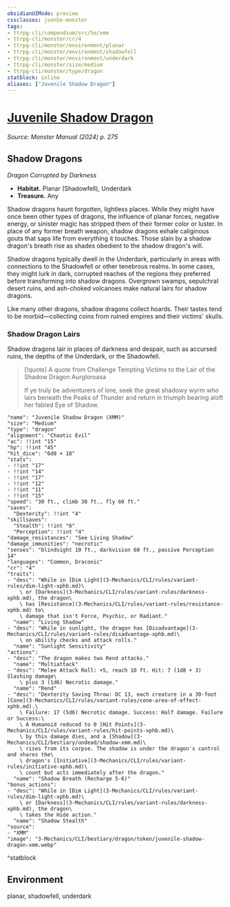 ```yaml
---
obsidianUIMode: preview
cssclasses: json5e-monster
tags:
- ttrpg-cli/compendium/src/5e/xmm
- ttrpg-cli/monster/cr/4
- ttrpg-cli/monster/environment/planar
- ttrpg-cli/monster/environment/shadowfell
- ttrpg-cli/monster/environment/underdark
- ttrpg-cli/monster/size/medium
- ttrpg-cli/monster/type/dragon
statblock: inline
aliases: ["Juvenile Shadow Dragon"]
---
```

# [Juvenile Shadow Dragon](3-Mechanics\CLI\bestiary\dragon/juvenile-shadow-dragon-xmm.md)
*Source: Monster Manual (2024) p. 275*  

## Shadow Dragons

*Dragon Corrupted by Darkness*

- **Habitat.** Planar (Shadowfell), Underdark  
- **Treasure.** Any  

Shadow dragons haunt forgotten, lightless places. While they might have once been other types of dragons, the influence of planar forces, negative energy, or sinister magic has stripped them of their former color or luster. In place of any former breath weapon, shadow dragons exhale caliginous gouts that saps life from everything it touches. Those slain by a shadow dragon's breath rise as shades obedient to the shadow dragon's will.

Shadow dragons typically dwell in the Underdark, particularly in areas with connections to the Shadowfell or other tenebrous realms. In some cases, they might lurk in dark, corrupted reaches of the regions they preferred before transforming into shadow dragons. Overgrown swamps, sepulchral desert ruins, and ash-choked volcanoes make natural lairs for shadow dragons.

Like many other dragons, shadow dragons collect hoards. Their tastes tend to be morbid—collecting coins from ruined empires and their victims' skulls.

### Shadow Dragon Lairs

Shadow dragons lair in places of darkness and despair, such as accursed ruins, the depths of the Underdark, or the Shadowfell.

> [!quote] A quote from Challenge Tempting Victims to the Lair of the Shadow Dragon Aurgloroasa  
> 
> If ye truly be adventurers of lore, seek the great shadowy wyrm who lairs beneath the Peaks of Thunder and return in triumph bearing aloft her fabled Eye of Shadow.


```statblock
"name": "Juvenile Shadow Dragon (XMM)"
"size": "Medium"
"type": "dragon"
"alignment": "Chaotic Evil"
"ac": !!int "15"
"hp": !!int "45"
"hit_dice": "6d8 + 18"
"stats":
- !!int "17"
- !!int "14"
- !!int "17"
- !!int "12"
- !!int "11"
- !!int "15"
"speed": "30 ft., climb 30 ft., fly 60 ft."
"saves":
  "Dexterity": !!int "4"
"skillsaves":
  "Stealth": !!int "6"
  "Perception": !!int "4"
"damage_resistances": "See Living Shadow"
"damage_immunities": "necrotic"
"senses": "blindsight 10 ft., darkvision 60 ft., passive Perception 14"
"languages": "Common, Draconic"
"cr": "4"
"traits":
- "desc": "While in [Dim Light](3-Mechanics/CLI/rules/variant-rules/dim-light-xphb.md)\
    \ or [Darkness](3-Mechanics/CLI/rules/variant-rules/darkness-xphb.md), the dragon\
    \ has [Resistance](3-Mechanics/CLI/rules/variant-rules/resistance-xphb.md) to\
    \ damage that isn't Force, Psychic, or Radiant."
  "name": "Living Shadow"
- "desc": "While in sunlight, the dragon has [Disadvantage](3-Mechanics/CLI/rules/variant-rules/disadvantage-xphb.md)\
    \ on ability checks and attack rolls."
  "name": "Sunlight Sensitivity"
"actions":
- "desc": "The dragon makes two Rend attacks."
  "name": "Multiattack"
- "desc": "Melee Attack Roll: +5, reach 10 ft. Hit: 7 (1d8 + 3) Slashing damage\
    \ plus 3 (1d6) Necrotic damage."
  "name": "Rend"
- "desc": "Dexterity Saving Throw: DC 13, each creature in a 30-foot [Cone](3-Mechanics/CLI/rules/variant-rules/cone-area-of-effect-xphb.md).\
    \ Failure: 17 (5d6) Necrotic damage. Success: Half damage. Failure or Success:\
    \ A Humanoid reduced to 0 [Hit Points](3-Mechanics/CLI/rules/variant-rules/hit-points-xphb.md)\
    \ by this damage dies, and a [Shadow](3-Mechanics/CLI/bestiary/undead/shadow-xmm.md)\
    \ rises from its corpse. The shadow is under the dragon's control and shares the\
    \ dragon's [Initiative](3-Mechanics/CLI/rules/variant-rules/initiative-xphb.md)\
    \ count but acts immediately after the dragon."
  "name": "Shadow Breath (Recharge 5-6)"
"bonus_actions":
- "desc": "While in [Dim Light](3-Mechanics/CLI/rules/variant-rules/dim-light-xphb.md)\
    \ or [Darkness](3-Mechanics/CLI/rules/variant-rules/darkness-xphb.md), the dragon\
    \ takes the Hide action."
  "name": "Shadow Stealth"
"source":
- "XMM"
"image": "3-Mechanics/CLI/bestiary/dragon/token/juvenile-shadow-dragon-xmm.webp"
```
^statblock

## Environment

planar, shadowfell, underdark